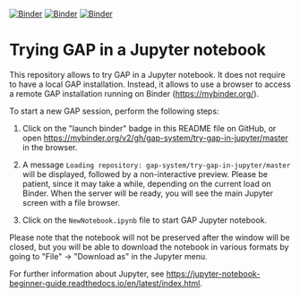 [![Binder](https://mybinder.org/badge.svg)](https://mybinder.org/v2/gh/gap-system/try-gap-in-jupyter/master)
[![Binder](https://mybinder.org/badge.svg)](https://mybinder.org/v2/gh/gap-system/try-gap-in-jupyter/gap-stable-4.10)
[![Binder](https://mybinder.org/badge.svg)](https://mybinder.org/v2/gh/gap-system/try-gap-in-jupyter/gap-master)

# Trying GAP in a Jupyter notebook

This repository allows to try GAP in a Jupyter notebook. It does not require to
have a local GAP installation. Instead, it allows to use a browser to access a
remote GAP installation running on Binder (<https://mybinder.org/>).

To start a new GAP session, perform the following steps:

1. Click on the "launch binder" badge in this README file on GitHub, or open
<https://mybinder.org/v2/gh/gap-system/try-gap-in-jupyter/master> in the browser.

2. A message `Loading repository: gap-system/try-gap-in-jupyter/master` will be 
displayed, followed by a non-interactive preview. Please be patient, since it
may take a while, depending on the current load on Binder. When the server
will be ready, you will see the main Jupyter screen with a file browser.

3. Click on the `NewNotebook.ipynb` file to start GAP Jupyter notebook.

Please note that the notebook will not be preserved after the window will
be closed, but you will be able to download the notebook in various formats
by going to "File" -> "Download as" in the Jupyter menu.

For further information about Jupyter, see 
<https://jupyter-notebook-beginner-guide.readthedocs.io/en/latest/index.html>.
